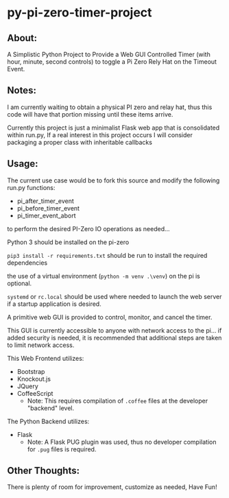 # py-pi-zero-timer-project

## About:
A Simplistic Python Project to Provide a Web GUI Controlled Timer (with hour, minute, second controls) to toggle a Pi Zero Rely Hat on the Timeout Event.

## Notes:
I am currently waiting to obtain a physical PI zero and relay hat, thus this code will have that portion missing until these items arrive.

Currently this project is just a minimalist Flask web app that is consolidated within run.py, If a real interest in this project occurs I will consider packaging a proper class with inheritable callbacks

## Usage:
The current use case would be to fork this source and modify the following run.py functions: 
* pi_after_timer_event
* pi_before_timer_event
* pi_timer_event_abort 

to perform the desired PI-Zero IO operations as needed...

Python 3 should be installed on the pi-zero

`pip3 install -r requirements.txt` should be run to install the required dependencies

the use of a virtual environment (`python -m venv .\venv`) on the pi is optional.

`systemd` or `rc.local` should be used where needed to launch the web server if a startup application is desired.

A primitive web GUI is provided to control, monitor, and cancel the timer.

This GUI is currently accessible to anyone with network access to the pi... if added security is needed, it is recommended that additional steps are taken to limit network access.


This Web Frontend utilizes: 
* Bootstrap
* Knockout.js
* JQuery
* CoffeeScript 
    - Note: This requires compilation of `.coffee` files at the developer "backend" level.
         
The Python Backend utilizes:
* Flask 
    - Note: A Flask PUG plugin was used, thus  no developer compilation for `.pug` files is required.

## Other Thoughts:
There is plenty of room for improvement, customize as needed, Have Fun!





  
  

